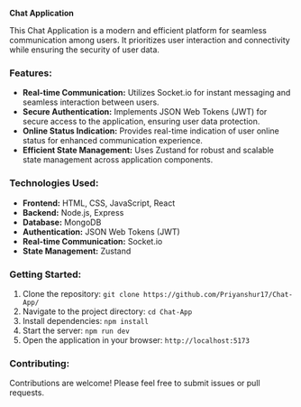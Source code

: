 **Chat Application**

This Chat Application is a modern and efficient platform for seamless communication among users. It prioritizes user interaction and connectivity while ensuring the security of user data.

### Features:
- **Real-time Communication:** Utilizes Socket.io for instant messaging and seamless interaction between users.
- **Secure Authentication:** Implements JSON Web Tokens (JWT) for secure access to the application, ensuring user data protection.
- **Online Status Indication:** Provides real-time indication of user online status for enhanced communication experience.
- **Efficient State Management:** Uses Zustand for robust and scalable state management across application components.

### Technologies Used:
- **Frontend:** HTML, CSS, JavaScript, React
- **Backend:** Node.js, Express
- **Database:** MongoDB
- **Authentication:** JSON Web Tokens (JWT)
- **Real-time Communication:** Socket.io
- **State Management:** Zustand

### Getting Started:
1. Clone the repository: `git clone https://github.com/Priyanshur17/Chat-App/`
2. Navigate to the project directory: `cd Chat-App`
3. Install dependencies: `npm install`
4. Start the server: `npm run dev`
5. Open the application in your browser: `http://localhost:5173`

### Contributing:
Contributions are welcome! Please feel free to submit issues or pull requests.
